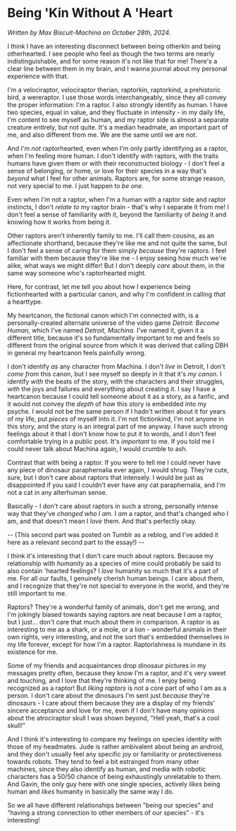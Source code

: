 # Being 'Kin Without A 'Heart

*Written by Max Biscuit-Machina on October 28th, 2024.*

<p>I think I have an interesting disconnect between being otherkin and being otherhearted. I see people who feel as though the two terms are nearly indistinguishable, and for some reason it's not like that for me! There's a clear line between them in my brain, and I wanna journal about my personal experience with that.</p>

<p>I'm a velociraptor, velociraptor therian, raptorkin, raptorkind, a prehistoric bird, a wereraptor. I use those words interchangeably, since they all convey the proper information: I'm a raptor. I also strongly identify as human. I have two species, equal in value, and they fluctuate in intensity - in my daily life, I'm content to see myself as human, and my raptor side is almost a separate creature entirely, but not quite. It's a median headmate, an important part of me, and also different from me. We are the same until we are not.</p>

<p>And I'm <i>not</i> raptorhearted, even when I'm only partly identifying as a raptor, when I'm feeling more human. I don't identify <i>with</i> raptors, with the traits humans have given them or with their reconstructed biology - I don't feel a sense of belonging, or home, or love for their species in a way that's <i>beyond</i> what I feel for other animals. Raptors are, for some strange reason, not very special to me. I just happen to <i>be one.</i></p>

<p>Even when <i>I'm</i> not a raptor, when I'm a human with a raptor side and raptor instincts, I don't <i>relate to</i> my raptor brain - that's why I separate it from me! I don't feel a sense of familiarity <i>with</i> it, beyond the familiarity of <i>being</i> it and knowing how it works from being it.</p>

<p>Other raptors aren't inherently family to me. I'll call them cousins, as an affectionate shorthand, because they're like me and not quite the same, but I don't feel a sense of caring for them simply <i>because</i> they're raptors. I feel familiar with them because they're like me - I enjoy seeing how much we're alike, what ways we might differ! But I don't deeply <i>care</i> about them, in the same way someone who's raptorhearted might.</p>

<p>Here, for contrast, let me tell you about how I experience being fictionhearted with a particular canon, and why I'm confident in calling <i>that</i> a hearttype.</p>  <p>My heartcanon, the fictional canon which I'm connected with, is a personally-created alternate universe of the video game <i>Detroit: Become Human,</i> which I've named <i>Detroit, Machina.</i> I've named it, given it a different title, because it's so fundamentally important to me and feels so different from the original source from which it was derived that calling DBH in general my heartcanon feels painfully wrong.</p>

<p>I don't identify <i>as</i> any character from Machina. I don't <i>live</i> in Detroit, I don't <i>come from</i> this canon, but I see myself so deeply in it that it's <i>my canon.</i> I identify <i>with</i> the beats of the story, <i>with</i> the characters and their struggles, <i>with</i> the joys and failures and everything about creating it. I say I have a heartcanon because I could tell someone about it as a story, as a fanfic, and it would not convey the <i>depth</i> of how this story is embedded into my psyche. I would not be the same person if I hadn't written about it for years of my life, put <i>pieces</i> of myself into it. I'm not fictionkind, I'm not anyone in this story, and the story is an integral part of me anyway. I have such strong feelings about it that I don't know how to put it to words, and I don't feel comfortable trying in a public post. It's <i>important</i> to me. If you told me I could never talk about Machina again, I would crumble to ash.</p>

<p>Contrast that with being a raptor. If you were to tell me I could never have any piece of dinosaur paraphernalia ever again, I would shrug. They're cute, sure, but I don't care about raptors that intensely. I would be just as disappointed if you said I couldn't ever have any cat paraphernalia, and I'm not a cat in any alterhuman sense.</p>

<p>Basically - I don't care about raptors in such a strong, personally intense way that they've <i>changed who I am.</i> I <i>am</i> a raptor, and that's changed who I am, and that doesn't mean I <i>love</i> them. And that's perfectly okay.</p>

<p>-- (This second part was posted on Tumblr as a reblog, and I've added it here as a relevant second part to the essay!) --</p>

<p>I think it's interesting that I don't care much about raptors. Because my relationship with <i>humanity</i> as a species of mine could probably be said to also contain 'hearted feelings? I <i>love</i> humanity so much that it's a part of me. For all our faults, I genuinely cherish human beings. I care about them, and I recognize that they're not special to everyone in the world, and they're still important to me.</p>

<p>Raptors? They're a wonderful family of animals, don't get me wrong, and I'm jokingly biased towards saying raptors are neat because I <i>am</i> a raptor, but I just... don't care that much about them in comparison. A raptor is as interesting to me as a shark, or a mole, or a lion - wonderful animals in their own rights, very interesting, and not the sort that's embedded themselves in my life forever, except for how I'm a raptor. Raptorishness is mundane in its existence for me.</p>

<p>Some of my friends and acquaintances drop dinosaur pictures in my messages pretty often, because they know I'm a raptor, and it's very sweet and touching, and I love that they're thinking of me. I enjoy being recognized as a raptor! But <i>liking raptors</i> is not a core part of who I am as a person. I don't care about the dinosaurs I'm sent just <i>because</i> they're dinosaurs - I care about them because they are a display of my friends' sincere acceptance and love for me, even if I don't have many opinions about the atrociraptor skull I was shown beyond, &quot;Hell yeah, that's a cool skull!&quot;</p>  
 
<p>And I think it's interesting to compare my feelings on species identity with those of my headmates. Jude is rather ambivalent about being an android, and they don't usually feel any specific joy or familiarity or protectiveness towards robots. They tend to feel a bit estranged from many other machines, since they also identify as human, and media with robotic characters has a 50/50 chance of being exhaustingly unrelatable to them. And Gavin, the only guy here with one single species, actively <i>likes</i> being human and <i>likes</i> humanity in basically the same way I do.</p>

<p>So we all have different relationships between &quot;being our species&quot; and &quot;having a strong connection to other members of our species&quot; - it's interesting!</p>
